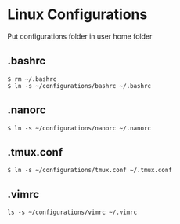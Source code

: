 # Linux Configurations
Put configurations folder in user home folder

## .bashrc
```
$ rm ~/.bashrc
$ ln -s ~/configurations/bashrc ~/.bashrc
```

## .nanorc
```
$ ln -s ~/configurations/nanorc ~/.nanorc
```

## .tmux.conf
```
$ ln -s ~/configurations/tmux.conf ~/.tmux.conf
```

## .vimrc
```
ls -s ~/configurations/vimrc ~/.vimrc
```
